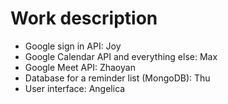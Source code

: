 # Work description
- Google sign in API: Joy
- Google Calendar API and everything else: Max
- Google Meet API: Zhaoyan
- Database for a reminder list (MongoDB): Thu
- User interface: Angelica

